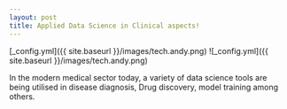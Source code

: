 ```yaml
---
layout: post
title: Applied Data Science in Clinical aspects!
---
```

[_config.yml]({{ site.baseurl }}/images/tech.andy.png)
![_config.yml]({{ site.baseurl }}/images/tech.andy.png)
<p>In the modern medical sector today, a variety of data science tools are being utilised in disease diagnosis, Drug discovery, model training among others.</p>
